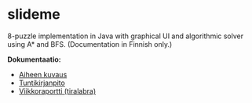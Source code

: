 # slideme

8-puzzle implementation in Java with graphical UI and algorithmic solver using A* and BFS. (Documentation in Finnish only.)

**Dokumentaatio:**

* [Aiheen kuvaus](dokumentointi/aiheenKuvausJaRakenne.md)
* [Tuntikirjanpito](dokumentointi/tuntikirjanpito.md)
* [Viikkoraportti (tiralabra)](dokumentointi/viikkoraportti.md)